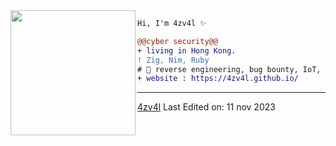 <img align="left" height="200" src="https://media.giphy.com/media/jQzFUZrBsZ6wse4RH1/giphy.gif"/>


```diff
Hi, I'm 4zv4l ✨

@@cyber security@@
+ living in Hong Kong.
! Zig, Nim, Ruby
# 📖 reverse engineering, bug bounty, IoT, forensic, sysadmin
+ website : https://4zv4l.github.io/
```
------
[4zv4l](https://github.com/4zv4l)
Last Edited on: 11 nov 2023
